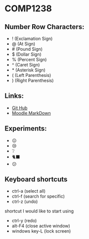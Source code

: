 # COMP1238

## Number Row Characters:

- ! (Exclamation Sign)
- @ (At Sign)
- \# (Pound Sign)
- $ (Dollar Sign)
- % (Percent Sign)
- ^ (Caret Sign)
- \* (Asterisk Sign)
- ( (Left Parenthesis)
- ) (Right Parenthesis)


## Links:

- [Git Hub](https://github.com)
- [Moodle MarkDown](https://docs.moodle.org/404/en/Markdown)

## Experiments:

- 😖
- 😢
- ❔
- 🐈‍⬛
- 😕

## Keyboard shortcuts
- ctrl-a (select all)
- ctrl-f (search for specific)
- ctrl-z (undo)

shortcut I would like to start using
- ctrl-y (redo)
- alt-F4 (close active window)
- windows key-L (lock screen)
